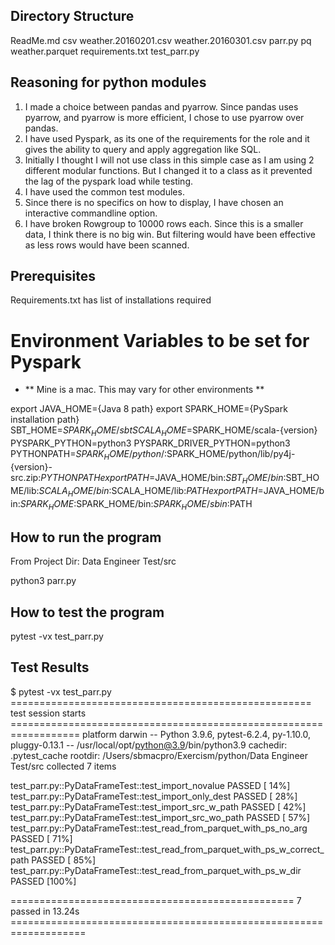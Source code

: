 
## Directory Structure

ReadMe.md
csv
   weather.20160201.csv
   weather.20160301.csv
parr.py
pq
   weather.parquet
requirements.txt
test_parr.py

## Reasoning for python modules

1. I made a choice between pandas and pyarrow. Since pandas uses pyarrow, and pyarrow is more efficient, I chose to use pyarrow over pandas.
2. I have used Pyspark, as its one of the requirements for the role and it gives the ability to query and apply aggregation like SQL.
3. Initially I thought I will not use class in this simple case as I am using 2 different modular functions. But I changed it to a class as it prevented the lag of the pyspark load while testing.
4. I have used the common test modules.
5. Since there is no specifics on how to display, I have chosen an interactive commandline option.
6. I have broken Rowgroup to 10000 rows each. Since this is a smaller data, I think there is no big win. But filtering would have been effective as less rows would have been scanned.

## Prerequisites
Requirements.txt has list of installations required

# Environment Variables to be set for Pyspark 

- ** Mine is a mac. This may vary for other environments ** 

export JAVA_HOME={Java 8 path}
export SPARK_HOME={PySpark installation path}
SBT_HOME=$SPARK_HOME/sbt
SCALA_HOME=$SPARK_HOME/scala-{version}
PYSPARK_PYTHON=python3
PYSPARK_DRIVER_PYTHON=python3
PYTHONPATH=$SPARK_HOME/python/:$SPARK_HOME/python/lib/py4j-{version}-src.zip:$PYTHONPATH
export PATH=$JAVA_HOME/bin:$SBT_HOME/bin:$SBT_HOME/lib:$SCALA_HOME/bin:$SCALA_HOME/lib:$PATH
export PATH=$JAVA_HOME/bin:$SPARK_HOME:$SPARK_HOME/bin:$SPARK_HOME/sbin:$PATH

## How to run the program

From Project Dir: Data Engineer Test/src

python3 parr.py

## How to test the program

pytest -vx test_parr.py 

## Test Results

$ pytest -vx test_parr.py 
==================================================== test session starts ==================================================================
platform darwin -- Python 3.9.6, pytest-6.2.4, py-1.10.0, pluggy-0.13.1 -- /usr/local/opt/python@3.9/bin/python3.9
cachedir: .pytest_cache
rootdir: /Users/sbmacpro/Exercism/python/Data Engineer Test/src
collected 7 items                                                                                                                                       

test_parr.py::PyDataFrameTest::test_import_novalue PASSED                                                                                      [ 14%]
test_parr.py::PyDataFrameTest::test_import_only_dest PASSED                                                                                      [ 28%]
test_parr.py::PyDataFrameTest::test_import_src_w_path PASSED                                                                                      [ 42%]
test_parr.py::PyDataFrameTest::test_import_src_wo_path PASSED                                                                                      [ 57%]
test_parr.py::PyDataFrameTest::test_read_from_parquet_with_ps_no_arg PASSED                                                                                      [ 71%]
test_parr.py::PyDataFrameTest::test_read_from_parquet_with_ps_w_correct_path PASSED                                                                                      [ 85%]
test_parr.py::PyDataFrameTest::test_read_from_parquet_with_ps_w_dir PASSED                                                                                      [100%]

================================================= 7 passed in 13.24s ===================================================================

